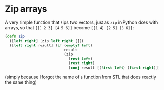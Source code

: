 # Zip arrays

A very simple function that zips two vectors, just as `zip` in
Python does with arrays, so that `[[1 2 3] [4 5 6]]` become `[[1 4] [2 5] [3 6]]`:

```clojure
(defn zip
  ([left right] (zip left right []))
  ([left right result] (if (empty? left)
                           result
                           (zip
                             (rest left)
                             (rest right)
                             (conj result [(first left) (first right)])))))
```

(simply because I forgot the name of a function from STL that
does exactly the same thing)
